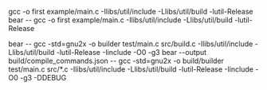 gcc -o first example/main.c -Ilibs/util/include -Llibs/util/build -lutil-Release
bear -- gcc -o first example/main.c -Ilibs/util/include -Llibs/util/build -lutil-Release


bear -- gcc -std=gnu2x -o builder test/main.c src/build.c -Ilibs/util/include -Llibs/util/build -lutil-Release -Iinclude -O0 -g3
bear --output build/compile_commands.json -- gcc -std=gnu2x -o build/builder test/main.c src/*.c -Ilibs/util/include -Llibs/util/build -lutil-Release -Iinclude -O0 -g3 -DDEBUG
